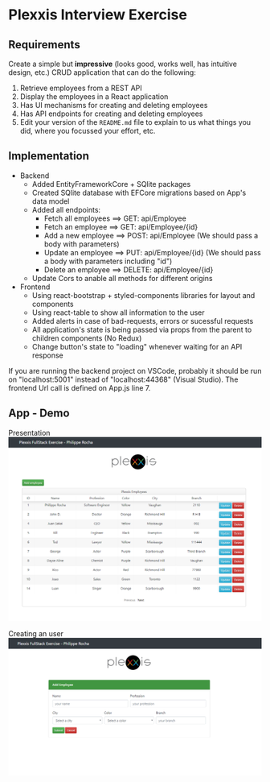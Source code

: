 # Plexxis Interview Exercise
## Requirements
Create a simple but __impressive__ (looks good, works well, has intuitive design, etc.) CRUD application that can do the following:

1) Retrieve employees from a REST API  
2) Display the employees in a React application  
3) Has UI mechanisms for creating and deleting employees  
4) Has API endpoints for creating and deleting employees  
5) Edit your version of the `README.md` file to explain to us what things you did, where you focussed your effort, etc.

## Implementation
* Backend
    * Added EntityFrameworkCore + SQlite packages
    * Created SQlite database with EFCore migrations based on App's data model
    * Added all endpoints:
        * Fetch all employees ==> GET: api/Employee
        * Fetch an employee   ==> GET: api/Employee/{id}
        * Add a new employee  ==> POST: api/Employee  (We should pass a body with parameters)
        * Update an employee  ==> PUT: api/Employee/{id}  (We should pass a body with parameters including "id")
        * Delete an employee  ==> DELETE: api/Employee/{id}
    * Update Cors to anable all methods for different origins
* Frontend
    * Using react-bootstrap + styled-components libraries for layout and components
    * Using react-table to show all information to the user
    * Added alerts in case of bad-requests, errors or sucessful requests
    * All application's state is being passed via props from the parent to children components (No Redux)
    * Change button's state to "loading" whenever waiting for an API response

If you are running the backend project on VSCode, probably it should be run on "localhost:5001" instead of "localhost:44368" (Visual Studio). The frontend Url call is defined on App.js line 7.


## App - Demo
Presentation
![Alt text](/frontend/public/1.png)

Creating an user
![Alt text](/frontend/public/2.png)
